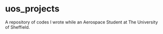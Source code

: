 # uos_projects
A repository of codes I wrote while an Aerospace Student at The University of Sheffield.
